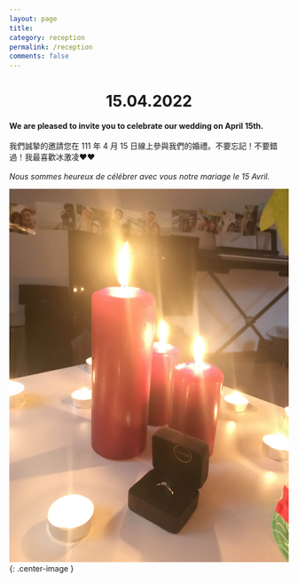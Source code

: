 ```yaml
---
layout: page
title: 
category: reception
permalink: /reception
comments: false
---
```

<h1 style="text-align: center;">15.04.2022</h1>

**We are pleased to invite you to celebrate our wedding on April 15th.**<br><br>
我們誠摯的邀請您在 111 年 4 月 15 日線上參與我們的婚禮。不要忘記！不要錯過！我最喜歡冰激凌❤️❤️<br><br>
*Nous sommes heureux de célébrer avec vous notre mariage le 15 Avril.*

![proposal](/assets/img/proposal.jpg){: .center-image }
